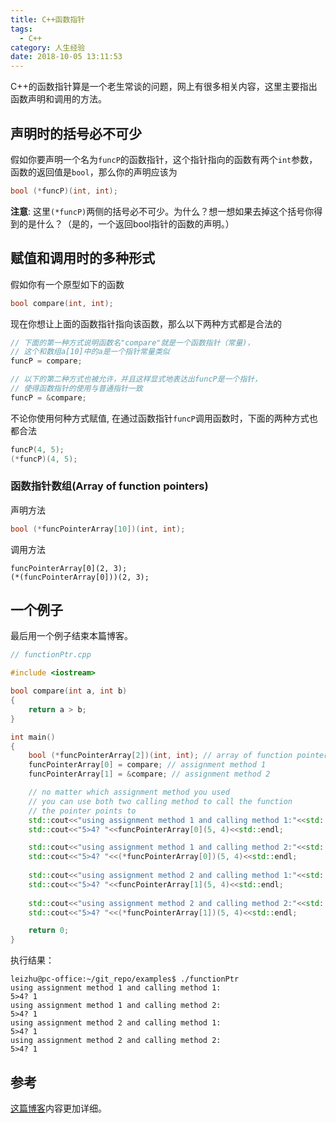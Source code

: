 ```yaml
---
title: C++函数指针
tags:
  - C++
category: 人生经验
date: 2018-10-05 13:11:53
---
```



C++的函数指针算是一个老生常谈的问题，网上有很多相关内容，这里主要指出函数声明和调用的方法。
<!--more-->

## 声明时的括号必不可少
假如你要声明一个名为`funcP`的函数指针，这个指针指向的函数有两个`int`参数， 函数的返回值是`bool`，那么你的声明应该为
```C++
bool (*funcP)(int, int);
```
**注意**: 这里`(*funcP)`两侧的括号必不可少。为什么？想一想如果去掉这个括号你得到的是什么？（是的，一个返回bool指针的函数的声明。）

## 赋值和调用时的多种形式
假如你有一个原型如下的函数
```C++
bool compare(int, int);
```
现在你想让上面的函数指针指向该函数，那么以下两种方式都是合法的
```C++
// 下面的第一种方式说明函数名"compare"就是一个函数指针（常量)，
// 这个和数组a[10]中的a是一个指针常量类似
funcP = compare; 

// 以下的第二种方式也被允许，并且这样显式地表达出funcP是一个指针，
// 使得函数指针的使用与普通指针一致
funcP = &compare;
```
不论你使用何种方式赋值, 在通过函数指针`funcP`调用函数时，下面的两种方式也都合法
```C++
funcP(4, 5);
(*funcP)(4, 5);
```
### 函数指针数组(Array of function pointers)
声明方法
```C++
bool (*funcPointerArray[10])(int, int);
```
调用方法
```
funcPointerArray[0](2, 3);
(*(funcPointerArray[0]))(2, 3);
```

## 一个例子
最后用一个例子结束本篇博客。

```C++
// functionPtr.cpp

#include <iostream>

bool compare(int a, int b)
{
	return a > b;
}

int main()
{
	bool (*funcPointerArray[2])(int, int); // array of function pointer 
	funcPointerArray[0] = compare; // assignment method 1
	funcPointerArray[1] = &compare; // assignment method 2

	// no matter which assignment method you used
	// you can use both two calling method to call the function
	// the pointer points to
	std::cout<<"using assignment method 1 and calling method 1:"<<std::endl;
	std::cout<<"5>4? "<<funcPointerArray[0](5, 4)<<std::endl;

	std::cout<<"using assignment method 1 and calling method 2:"<<std::endl;
	std::cout<<"5>4? "<<(*funcPointerArray[0])(5, 4)<<std::endl;
	
	std::cout<<"using assignment method 2 and calling method 1:"<<std::endl;
	std::cout<<"5>4? "<<funcPointerArray[1](5, 4)<<std::endl;
	
	std::cout<<"using assignment method 2 and calling method 2:"<<std::endl;
	std::cout<<"5>4? "<<(*funcPointerArray[1])(5, 4)<<std::endl;

	return 0;
}

```
执行结果：
```
leizhu@pc-office:~/git_repo/examples$ ./functionPtr 
using assignment method 1 and calling method 1:
5>4? 1
using assignment method 1 and calling method 2:
5>4? 1
using assignment method 2 and calling method 1:
5>4? 1
using assignment method 2 and calling method 2:
5>4? 1
```

## 参考
[这篇博客](https://www.cnblogs.com/windlaughing/archive/2013/04/10/3012012.html)内容更加详细。
